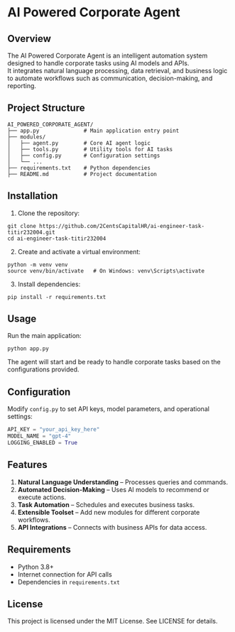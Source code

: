 # AI Powered Corporate Agent

## Overview
The AI Powered Corporate Agent is an intelligent automation system designed to handle corporate tasks using AI models and APIs.  
It integrates natural language processing, data retrieval, and business logic to automate workflows such as communication, decision-making, and reporting.

## Project Structure
```
AI_POWERED_CORPORATE_AGENT/
├── app.py              # Main application entry point
├── modules/
│   ├── agent.py        # Core AI agent logic
│   ├── tools.py        # Utility tools for AI tasks
│   ├── config.py       # Configuration settings
│   └── ...
├── requirements.txt    # Python dependencies
├── README.md           # Project documentation
```

## Installation

1. Clone the repository:
```
git clone https://github.com/2CentsCapitalHR/ai-engineer-task-titir232004.git
cd ai-engineer-task-titir232004
```

2. Create and activate a virtual environment:
```
python -m venv venv
source venv/bin/activate   # On Windows: venv\Scripts\activate
```

3. Install dependencies:
```
pip install -r requirements.txt
```

## Usage
Run the main application:
```
python app.py
```
The agent will start and be ready to handle corporate tasks based on the configurations provided.

## Configuration
Modify `config.py` to set API keys, model parameters, and operational settings:
```python
API_KEY = "your_api_key_here"
MODEL_NAME = "gpt-4"
LOGGING_ENABLED = True
```

## Features
1. **Natural Language Understanding** – Processes queries and commands.  
2. **Automated Decision-Making** – Uses AI models to recommend or execute actions.  
3. **Task Automation** – Schedules and executes business tasks.  
4. **Extensible Toolset** – Add new modules for different corporate workflows.  
5. **API Integrations** – Connects with business APIs for data access.  

## Requirements
- Python 3.8+  
- Internet connection for API calls  
- Dependencies in `requirements.txt`

## License
This project is licensed under the MIT License. See LICENSE for details.

